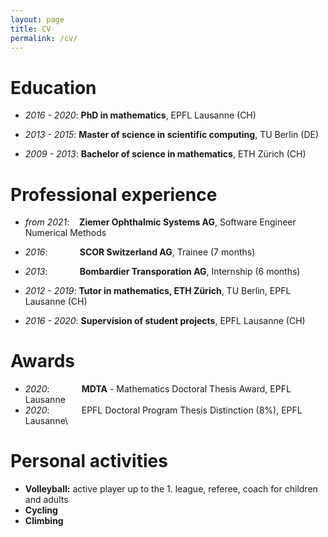 ```yaml
---
layout: page
title: CV
permalink: /cv/
---
```


# Education
* *2016 - 2020*: **PhD in mathematics**, EPFL Lausanne (CH)

* *2013 - 2015*: **Master of science in scientific computing**, TU Berlin (DE)

* *2009 - 2013*: **Bachelor of science in mathematics**, ETH Zürich (CH)

# Professional experience
* *from 2021*:&nbsp;&nbsp;&nbsp;&nbsp;**Ziemer Ophthalmic Systems AG**, Software Engineer Numerical Methods

* *2016*:&nbsp;&nbsp;&nbsp;&nbsp;&nbsp;&nbsp;&nbsp;&nbsp;&nbsp;&nbsp;&nbsp;&nbsp;&nbsp;**SCOR Switzerland AG**, Trainee (7 months)

* *2013*:&nbsp;&nbsp;&nbsp;&nbsp;&nbsp;&nbsp;&nbsp;&nbsp;&nbsp;&nbsp;&nbsp;&nbsp;&nbsp;**Bombardier Transporation AG**, Internship (6 months)

* *2012 - 2019*: **Tutor in mathematics, ETH Zürich**, TU Berlin, EPFL Lausanne (CH)

* *2016 - 2020*: **Supervision of student projects**, EPFL Lausanne (CH)

# Awards
* *2020*:&nbsp;&nbsp;&nbsp;&nbsp;&nbsp;&nbsp;&nbsp;&nbsp;&nbsp;&nbsp;&nbsp;&nbsp;&nbsp;**MDTA** - Mathematics Doctoral Thesis Award, EPFL Lausanne
* *2020*:&nbsp;&nbsp;&nbsp;&nbsp;&nbsp;&nbsp;&nbsp;&nbsp;&nbsp;&nbsp;&nbsp;&nbsp;&nbsp;EPFL Doctoral Program Thesis Distinction (8\%), EPFL Lausanne\\

# Personal activities
* **Volleyball:** active player up to the 1. league, referee, coach for children and adults
* **Cycling**
* **Climbing**

